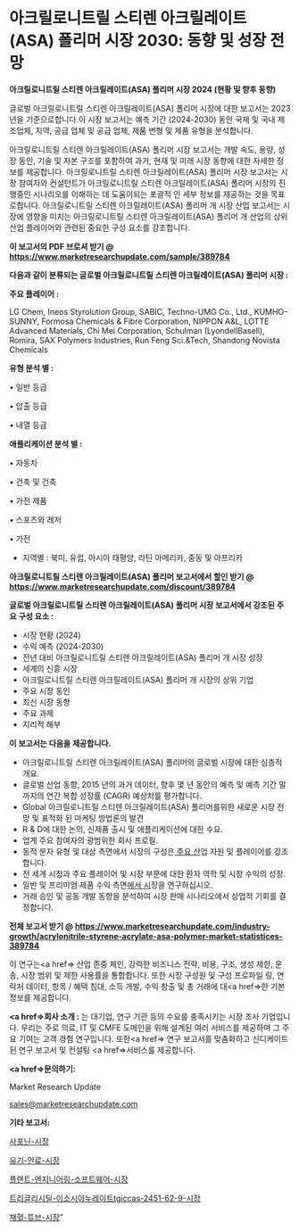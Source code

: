 # 아크릴로니트릴 스티렌 아크릴레이트(ASA) 폴리머 시장 2030: 동향 및 성장 전망

<strong>아크릴로니트릴 스티렌 아크릴레이트(ASA) 폴리머 시장 2024 (현황 및 향후 동향)</strong>

글로벌 아크릴로니트릴 스티렌 아크릴레이트(ASA) 폴리머 시장에 대한 보고서는 2023 년을 기준으로합니다.이 시장 보고서는 예측 기간 (2024-2030) 동안 국제 및 국내 제조업체, 지역, 공급 업체 및 공급 업체, 제품 변형 및 제품 유형을 분석합니다.

아크릴로니트릴 스티렌 아크릴레이트(ASA) 폴리머 시장 보고서는 개발 속도, 용량, 성장 동인, 기술 및 자본 구조를 포함하여 과거, 현재 및 미래 시장 동향에 대한 자세한 정보를 제공합니다. 아크릴로니트릴 스티렌 아크릴레이트(ASA) 폴리머 시장 보고서는 시장 참여자와 컨설턴트가 아크릴로니트릴 스티렌 아크릴레이트(ASA) 폴리머 시장의 진행중인 시나리오를 이해하는 데 도움이되는 포괄적 인 세부 정보를 제공하는 것을 목표로합니다. 아크릴로니트릴 스티렌 아크릴레이트(ASA) 폴리머 개 시장 산업 보고서는 시장에 영향을 미치는 아크릴로니트릴 스티렌 아크릴레이트(ASA) 폴리머 개 산업의 상위 산업 플레이어와 관련된 중요한 구성 요소를 강조합니다.



<strong>이 보고서의 PDF 브로셔 받기 @ <a href=https://www.marketresearchupdate.com/sample/389784>https://www.marketresearchupdate.com/sample/389784</a></strong>



<strong>다음과 같이 분류되는 글로벌 아크릴로니트릴 스티렌 아크릴레이트(ASA) 폴리머 시장 :</strong>



<strong>주요 플레이어 :</strong>

LG Chem, Ineos Styrolution Group, SABIC, Techno-UMG Co., Ltd., KUMHO-SUNNY, Formosa Chemicals & Fibre Corporation, NIPPON A&L, LOTTE Advanced Materials, Chi Mei Corporation, Schulman (LyondellBasell), Romira, SAX Polymers Industries, Run Feng Sci.&Tech, Shandong Novista Chemicals



<strong>유형 분석 별 :</strong>

• 일반 등급

• 압출 등급

• 내열 등급



<strong>애플리케이션 분석 별 :</strong>

• 자동차

• 건축 및 건축

• 가전 ​​제품

• 스포츠와 레저

• 가전

<ul>
  <li>지역별 : 북미, 유럽, 아시아 태평양, 라틴 아메리카, 중동 및 아프리카</li>
</ul>


<strong>아크릴로니트릴 스티렌 아크릴레이트(ASA) 폴리머 보고서에서 할인 받기 @ <a href=https://www.marketresearchupdate.com/discount/389784>https://www.marketresearchupdate.com/discount/389784</a></strong>



<strong>글로벌 아크릴로니트릴 스티렌 아크릴레이트(ASA) 폴리머 시장 보고서에서 강조된 주요 구성 요소 :</strong>
<ul>
  <li>시장 현황 (2024)</li>
  <li>수익 예측 (2024-2030)</li>
  <li>전년 대비 아크릴로니트릴 스티렌 아크릴레이트(ASA) 폴리머 개 시장 성장</li>
  <li>세계의 신흥 시장</li>
  <li>아크릴로니트릴 스티렌 아크릴레이트(ASA) 폴리머 개 시장의 상위 기업</li>
  <li>주요 시장 동인</li>
  <li>최신 시장 동향</li>
  <li>주요 과제</li>
  <li>지리적 해부</li>
</ul>


<strong>이 보고서는 다음을 제공합니다.</strong>
<ul>
  <li>아크릴로니트릴 스티렌 아크릴레이트(ASA) 폴리머의 글로벌 시장에 대한 심층적 개요.</li>
  <li>글로벌 산업 동향, 2015 년의 과거 데이터, 향후 몇 년 동안의 예측 및 예측 기간 말까지의 연간 복합 성장률 (CAGR) 예상치를 평가합니다.</li>
  <li>Global 아크릴로니트릴 스티렌 아크릴레이트(ASA) 폴리머를위한 새로운 시장 전망 및 표적화 된 마케팅 방법론의 발견</li>
  <li>R &amp; D에 대한 논의, 신제품 출시 및 애플리케이션에 대한 수요.</li>
  <li>업계 주요 참여자의 광범위한 회사 프로필.</li>
  <li>동적 분자 유형 및 대상 측면에서 시장의 구성은<a href=> 주요 산</a>업 자원 및 플레이어를 강조합니다.</li>
  <li>전 세계 시장과 주요 플레이어 및 시장 부문에 대한 환자 역학 및 시장 수익의 성장.</li>
  <li>일반 및 프리미엄 제품 수익 측면<a href=>에서 시</a>장을 연구하십시오.</li>
  <li>거래 승인 및 공동 개발 동향을 분석하여 시장 판매 시나리오에서 상업적 기회를 결정합니다.</li>
</ul>



<strong>전체 보고서 받기 @ <a href=https://www.marketresearchupdate.com/industry-growth/acrylonitrile-styrene-acrylate-asa-polymer-market-statistices-389784>https://www.marketresearchupdate.com/industry-growth/acrylonitrile-styrene-acrylate-asa-polymer-market-statistices-389784</a></strong>

이 연구는<a href=> 산업 존중</a> 체인, 강력한 비즈니스 전략, 비용, 구조, 생성 제한, 운송, 시장 범위 및 제한 사용률을 통합합니다. 또한 시장 구성원 및 구성 프로파일 링, 연락처 데이터, 항목 / 혜택 침대, 소득 개발, 수익 창출 및 총 거래에 대<a href=>한 기본 </a>정보를 제공합니다.



<strong><a href=>회사 소</a>개 :</strong>
는 대기업, 연구 기관 등의 수요를 충족시키는 시장 조사 기업입니다. 우리는 주로 의료, IT 및 CMFE 도메인을 위해 설계된 여러 서비스를 제공하며 그 주요 기여는 고객 경험 연구입니다. 또한<a href=> 연구 보</a>고서를 맞춤화하고 신디케이트 된 연구 보고서 및 컨설팅 <a href=>서비스</a>를 제공합니다.



<strong><a href=>문의하기:</a></strong>

Market Research Update

sales@marketresearchupdate.com



<strong>기타 보고서:</strong>

<a href=https://www.linkedin.com/pulse/사포닌-시장-현재-및-미래-성장-2029-consumer-connection-chronicles-24-/>사포닌-시장</a>

<a href=https://www.linkedin.com/pulse/유기-안료-시장-동향-및-성장-전망-data-dive-diaries-24-analysis-mgsnf/>유기-안료-시장</a>

<a href=https://www.linkedin.com/pulse/플랜트-엔지니어링-소프트웨어-시장-현재-및-미래-성장-2029-market-matrix-musings-analysis-om4bf/>플랜트-엔지니어링-소프트웨어-시장</a>

<a href=https://www.linkedin.com/pulse/트리글리시딜-이소시아누레이트tgiccas-2451-62-9-시장-진입-8ymuf/>트리글리시딜-이소시아누레이트tgiccas-2451-62-9-시장</a>

<a href=https://www.linkedin.com/pulse/채혈-튜브-시장-규모-및-성장-2023-trend-tracking-tips-360-analysis-agvuf/>채혈-튜브-시장</a>"
